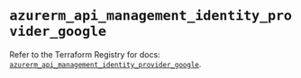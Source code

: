# `azurerm_api_management_identity_provider_google`

Refer to the Terraform Registry for docs: [`azurerm_api_management_identity_provider_google`](https://registry.terraform.io/providers/hashicorp/azurerm/4.12.0/docs/resources/api_management_identity_provider_google).
